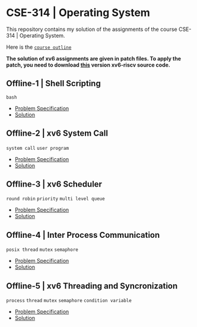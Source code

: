 # CSE-314 | Operating System 

This repository contains my solution of the assignments of the course CSE-314 | Operating System. 

Here is the [`course outline`](/assets/course_outline.pdf)

**The solution of xv6 assignments are given in patch files. To apply the patch, you need to download [this](xv6-riscv-base) version xv6-riscv source code.**

## Offline-1 | Shell Scripting
`bash` 
- [Problem Specification](/01|shell_scripting/problem_specification.pdf)
- [Solution](/01|shell_scripting/assignment_files/workspace/organize.sh)
## Offline-2 | xv6 System Call
`system call` `user program`
- [Problem Specification](/02|xv6-riscv%20system%20call/problem_specification.pdf)
- [Solution](/02|xv6-riscv%20system%20call/1905004.patch)
## Offline-3 | xv6 Scheduler 
`round robin` `priority` `multi level queue`
- [Problem Specification](/03|xv6-riscv%20scheduling/problem_spec.pdf)
- [Solution](/03|xv6-riscv%20scheduling/1905004.patch)
## Offline-4 | Inter Process Communication
`posix thread` `mutex` `semaphore` 
- [Problem Specification](/04|ipc/problem_spec.pdf)
- [Solution](/04|ipc/)
## Offline-5 | xv6 Threading and Syncronization 
`process` `thread` `mutex` `semaphore` `condition variable` 
- [Problem Specification](/assets/threading_and_synchronize_problem_spec.md)
- [Solution](/05|xv6-riscv%20threading%20and%20synchronization/1905004.patch)